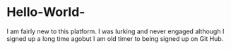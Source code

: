 # Hello-World-
 I am fairly new to this platform. I was lurking and never engaged although I signed up a long time agobut I am old timer to being signed up on Git Hub.
